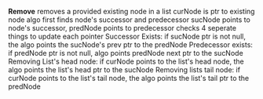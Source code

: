 **Remove**
	removes a provided existing node in a list 
	curNode is ptr to existing node 
	algo first finds node's successor and predecessor 
	sucNode points to node's successor, predNode points to predecessor 
	checks 4 seperate things to update each pointer
	Successor Exists: 
		if sucNode ptr is not null, the algo points the sucNode's prev ptr to the predNode
	Predecessor exists: 
		if predNode ptr is not null, algo points predNode next ptr to the sucNode
	Removing List's head node: 
		if curNode points to the list's head node, the algo points the list's head ptr to the sucNode
	Removing lists tail node: 
		if curNode points to the list's tail node, the algo points the list's tail ptr to the predNode

